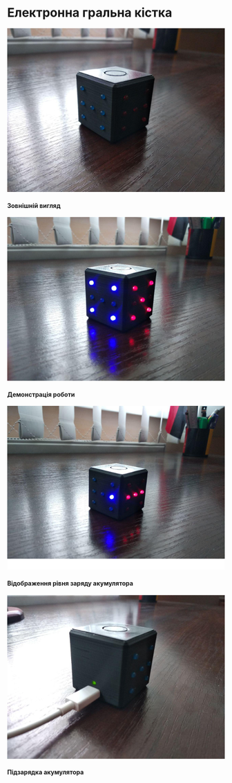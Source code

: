 # Електронна гральна кістка

![Image description](https://github.com/MaksKliuba/ArduinoProjects/blob/master/RandomCube/images/photo1.jpg)
#### Зовнішній вигляд

![Image description](https://github.com/MaksKliuba/ArduinoProjects/blob/master/RandomCube/images/photo2.jpg)
#### Демонстрація роботи

![Image description](https://github.com/MaksKliuba/ArduinoProjects/blob/master/RandomCube/images/photo3.jpg)
#### Відображення рівня заряду акумулятора

![Image description](https://github.com/MaksKliuba/ArduinoProjects/blob/master/RandomCube/images/photo4.jpg)
#### Підзарядка акумулятора